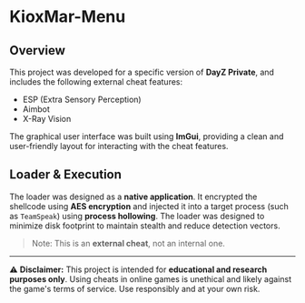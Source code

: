 # KioxMar-Menu
## Overview

This project was developed for a specific version of **DayZ Private**, and includes the following external cheat features:

- ESP (Extra Sensory Perception)
- Aimbot
- X-Ray Vision

The graphical user interface was built using **ImGui**, providing a clean and user-friendly layout for interacting with the cheat features.

## Loader & Execution

The loader was designed as a **native application**. It encrypted the shellcode using **AES encryption** and injected it into a target process (such as `TeamSpeak`) using **process hollowing**. The loader was designed to minimize disk footprint to maintain stealth and reduce detection vectors.

> Note: This is an **external cheat**, not an internal one.

---

⚠️ **Disclaimer:** This project is intended for **educational and research purposes only**. Using cheats in online games is unethical and likely against the game's terms of service. Use responsibly and at your own risk.
